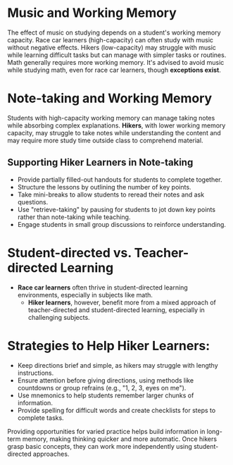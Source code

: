 # Music and Working Memory
The effect of music on studying depends on a student's working memory capacity.
Race car learners (high-capacity) can often study with music without negative effects. Hikers (low-capacity) may struggle with music while learning difficult tasks but can manage with simpler tasks or routines.
Math generally requires more working memory. It's advised to avoid music while studying math, even for race car learners, though **exceptions exist**.
# Note-taking and Working Memory
Students with high-capacity working memory can manage taking notes while absorbing complex explanations. **Hikers**, with lower working memory capacity, may struggle to take notes while understanding the content and may require more study time outside class to comprehend material.
## Supporting Hiker Learners in Note-taking
- Provide partially filled-out handouts for students to complete together.
- Structure the lessons by outlining the number of key points.
- Take mini-breaks to allow students to reread their notes and ask questions. 
- Use "retrieve-taking" by pausing for students to jot down key points rather than note-taking while teaching.
- Engage students in small group discussions to reinforce understanding.
# Student-directed vs. Teacher-directed Learning
- **Race car learners** often thrive in student-directed learning environments, especially in subjects like math.
  - **Hiker learners**, however, benefit more from a mixed approach of teacher-directed and student-directed learning, especially in challenging subjects.
# **Strategies to Help Hiker Learners:**
   - Keep directions brief and simple, as hikers may struggle with lengthy instructions.
   - Ensure attention before giving directions, using methods like countdowns or group refrains (e.g., "1, 2, 3, eyes on me").
   - Use mnemonics to help students remember larger chunks of information.
   - Provide spelling for difficult words and create checklists for steps to complete tasks.

Providing opportunities for varied practice helps build information in long-term memory, making thinking quicker and more automatic. Once hikers grasp basic concepts, they can work more independently using student-directed approaches.